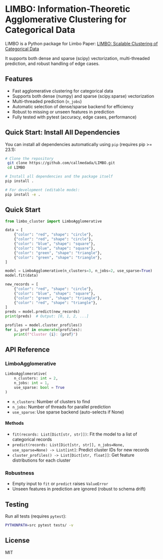 # LIMBO: Information-Theoretic Agglomerative Clustering for Categorical Data

LIMBO is a Python package for Limbo Paper: 
[LIMBO: Scalable Clustering of Categorical Data](https://link.springer.com/chapter/10.1007/978-3-540-24741-8_9)

It supports both dense and sparse (scipy) vectorization, multi-threaded prediction, and robust handling of edge cases. 

## Features
- Fast agglomerative clustering for categorical data
- Supports both dense (numpy) and sparse (scipy.sparse) vectorization
- Multi-threaded prediction (`n_jobs`)
- Automatic selection of dense/sparse backend for efficiency
- Robust to missing or unseen features in prediction
- Fully tested with pytest (accuracy, edge cases, performance)

## Quick Start: Install All Dependencies

You can install all dependencies automatically using `pip` (requires pip >= 23.1):

```bash
# Clone the repository
 git clone https://github.com/callmedada/LIMBO.git
 cd LIMBO

# Install all dependencies and the package itself
pip install .

# For development (editable mode):
pip install -e .
```

## Quick Start

```python
from limbo_cluster import LimboAgglomerative

data = [
    {"color": "red", "shape": "circle"},
    {"color": "red", "shape": "circle"},
    {"color": "blue", "shape": "square"},
    {"color": "blue", "shape": "square"},
    {"color": "green", "shape": "triangle"},
    {"color": "green", "shape": "triangle"},
]

model = LimboAgglomerative(n_clusters=3, n_jobs=2, use_sparse=True)
model.fit(data)

new_records = [
    {"color": "red", "shape": "circle"},
    {"color": "blue", "shape": "square"},
    {"color": "green", "shape": "triangle"},
    {"color": "red", "shape": "triangle"},
]
preds = model.predict(new_records)
print(preds)  # Output: [0, 1, 2, ...]

profiles = model.cluster_profiles()
for i, prof in enumerate(profiles):
    print(f"Cluster {i}: {prof}")
```

## API Reference

### LimboAgglomerative

```python
LimboAgglomerative(
    n_clusters: int = 2,
    n_jobs: int = 1,
    use_sparse: bool = True
)
```
- `n_clusters`: Number of clusters to find
- `n_jobs`: Number of threads for parallel prediction
- `use_sparse`: Use sparse backend (auto-selects if None)

#### Methods
- `fit(records: List[Dict[str, str]])`: Fit the model to a list of categorical records
- `predict(records: List[Dict[str, str]], n_jobs=None, use_sparse=None) -> List[int]`: Predict cluster IDs for new records
- `cluster_profiles() -> List[Dict[str, float]]`: Get feature distributions for each cluster

### Robustness
- Empty input to `fit` or `predict` raises `ValueError`
- Unseen features in prediction are ignored (robust to schema drift)

## Testing

Run all tests (requires `pytest`):
```bash
PYTHONPATH=src pytest tests/ -v
```

## License
MIT 